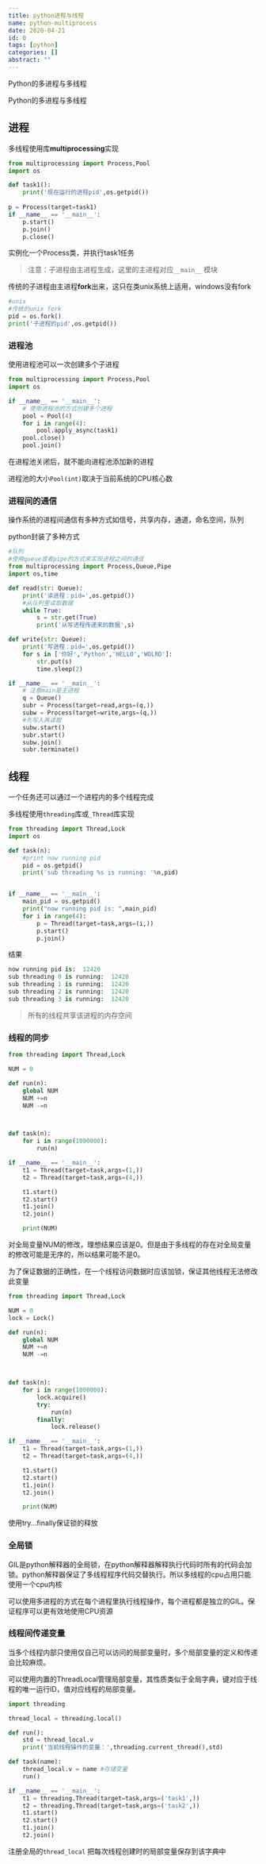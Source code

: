 ```yaml
---
title: python进程与线程
name: python-multiprocess
date: 2020-04-21
id: 0
tags: [python]
categories: []
abstract: ""
---
```



Python的多进程与多线程


<!--more-->


Python的多进程与多线程

<!--more-->

## 进程

多线程使用库**multiprocessing**实现

```python
from multiprocessing import Process,Pool
import os

def task1():
    print('现在运行的进程pid',os.getpid())
    
p = Process(target=task1)
if __name__ == '__main__':
    p.start()
    p.join()
    p.close()
```

实例化一个Process类，并执行task1任务

> 注意：子进程由主进程生成，这里的主进程对应`__main__` 模块

传统的子进程由主进程**fork**出来，这只在类unix系统上适用，windows没有fork

```python
#unix
#传统的unix fork
pid = os.fork()
print('子进程的pid',os.getpid())
```

### 进程池

使用进程池可以一次创建多个子进程

```python
from multiprocessing import Process,Pool
import os

if __name__ == '__main__':
    # 使用进程池的方式创建多个进程
    pool = Pool(4)
    for i in range(4):
        pool.apply_async(task1)
    pool.close()
    pool.join()
```

在进程池关闭后，就不能向进程池添加新的进程

进程池的大小`Pool(int)`取决于当前系统的CPU核心数

### 进程间的通信

操作系统的进程间通信有多种方式如信号，共享内存，通道，命名空间，队列

python封装了多种方式

```python
#队列
#使用queue或者pipe的方式来实现进程之间的通信
from multiprocessing import Process,Queue,Pipe
import os,time

def read(str: Queue):
    print('读进程：pid=',os.getpid())
    #从队列里读取数据
    while True:
        s = str.get(True)
        print('从写进程传递来的数据',s)

def write(str: Queue):
    print('写进程：pid=',os.getpid())
    for s in ['你好','Python','HELLO','WOLRD']:
        str.put(s)
        time.sleep(2)

if __name__ == '__main__':
    # 注意main是主进程
    q = Queue()
    subr = Process(target=read,args=(q,))
    subw = Process(target=write,args=(q,))
    #先写入再读取
    subw.start()
    subr.start()
    subw.join()
    subr.terminate()
```

## 线程

一个任务还可以通过一个进程内的多个线程完成

多线程使用`threading`库或`_Thread`库实现

```python
from threading import Thread,Lock
import os

def task(n):
    #print now running pid
    pid = os.getpid()
    print('sub threading %s is running: '%n,pid)


if __name__ == '__main__':
    main_pid = os.getpid()
    print("now running pid is: ",main_pid)
    for i in range(4):
        p = Thread(target=task,args=(i,))
        p.start()
        p.join()
```

结果

```python
now running pid is:  12420
sub threading 0 is running:  12420
sub threading 1 is running:  12420
sub threading 2 is running:  12420
sub threading 3 is running:  12420
```

> 所有的线程共享该进程的内存空间

### 线程的同步

```python
from threading import Thread,Lock

NUM = 0

def run(n):
    global NUM
    NUM +=n
    NUM -=n



def task(n):
    for i in range(1000000):
        run(n)

if __name__ == '__main__':
    t1 = Thread(target=task,args=(1,))
    t2 = Thread(target=task,args=(4,))

    t1.start()
    t2.start()
    t1.join()
    t2.join()

    print(NUM)
```

对全局变量NUM的修改，理想结果应该是0。但是由于多线程的存在对全局变量的修改可能是无序的，所以结果可能不是0。

为了保证数据的正确性，在一个线程访问数据时应该加锁，保证其他线程无法修改此变量

```python
from threading import Thread,Lock

NUM = 0
lock = Lock()

def run(n):
    global NUM
    NUM +=n
    NUM -=n



def task(n):
    for i in range(1000000):
        lock.acquire()
        try:
            run(n)
        finally:
            lock.release()

if __name__ == '__main__':
    t1 = Thread(target=task,args=(1,))
    t2 = Thread(target=task,args=(4,))

    t1.start()
    t2.start()
    t1.join()
    t2.join()

    print(NUM)
```

使用try...finally保证锁的释放

### 全局锁

GIL是python解释器的全局锁，在python解释器解释执行代码时所有的代码会加锁。python解释器保证了多线程程序代码交替执行。所以多线程的cpu占用只能使用一个cpu内核

可以使用多进程的方式在每个进程里执行线程操作，每个进程都是独立的GIL。保证程序可以更有效地使用CPU资源

### 线程间传递变量

当多个线程内部只使用仅自己可以访问的局部变量时，多个局部变量的定义和传递会比较麻烦。

可以使用内置的ThreadLocal管理局部变量，其性质类似于全局字典，键对应于线程的唯一运行ID，值对应线程的局部变量。

```python
import threading

thread_local = threading.local()

def run():
    std = thread_local.v
    print('当前线程操作的变量：',threading.current_thread(),std)

def task(name):
    thread_local.v = name #存储变量
    run()

if __name__ == '__main__':
    t1 = threading.Thread(target=task,args=('task1',))
    t2 = threading.Thread(target=task,args=('task2',))
    t1.start()
    t2.start()
    t1.join()
    t2.join()
```

注册全局的`thread_local` 把每次线程创建时的局部变量保存到该字典中